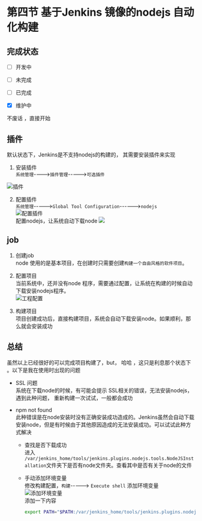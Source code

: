 # 第四节 基于Jenkins 镜像的nodejs 自动化构建   

## 完成状态  

- [ ] 开发中
- [ ] 未完成
- [ ] 已完成
- [x] 维护中


不废话 ，直接开始  

## 插件  
默认状态下，Jenkins是不支持nodejs的构建的， 其需要安装插件来实现  

1. 安装插件  
`系统管理`---->`插件管理`----->`可选插件`  

![插件](http://omy43wh36.bkt.clouddn.com/Snip20171111_44.png)   

2. 配置插件  
	`系统管理`----->`Global Tool Configuration`------>`nodejs`  
	![配置插件](http://omy43wh36.bkt.clouddn.com/Snip20171111_46.png)  
	配置nodejs，让系统自动下载node 
	![](http://omy43wh36.bkt.clouddn.com/Snip20171111_43.png)  

## job  

1. 创建job  
	node 使用的是基本项目，在创建时只需要创建`构建一个自由风格的软件项目`。   

2. 配置项目  
	当前系统中，还并没有node 程序，需要通过配置，让系统在构建的时候自动下载安装nodejs程序。  
	![工程配置](http://omy43wh36.bkt.clouddn.com/Snip20171111_41.png)

3. 构建项目  
	项目创建成功后，直接构建项目，系统会自动下载安装node。如果顺利，那么就会安装成功  
	
## 总结  
虽然以上已经很好的可以完成项目构建了，but， 哈哈 ，这只是利息那个状态下 。以下是我在使用时出现的问题  

* SSL 问题  
	系统在下载node的时候，有可能会提示 SSL相关的错误，无法安装nodejs， 遇到此种问题， 重新构建一次试试，一般都会成功   

* npm not found   
	此种错误是在node安装时没有正确安装成功造成的。Jenkins虽然会自动下载安装node，但是有时候由于其他原因造成的无法安装成功。可以试试此种方式解决  
	* 查找是否下载成功  
		进入 `/var/jenkins_home/tools/jenkins.plugins.nodejs.tools.NodeJSInstallation`文件夹下是否有node文件夹。查看其中是否有关于node的文件  
	* 手动添加环境变量  
		修改构建配置，`构建`-----> `Execute shell` 添加环境变量  
		![添加环境变量](http://omy43wh36.bkt.clouddn.com/Snip20171111_47.png)  
		添加一下内容  

		```Bash
		export PATH="$PATH:/var/jenkins_home/tools/jenkins.plugins.nodejs.tools.NodeJSInstallation/node/bin"
		```
			
		